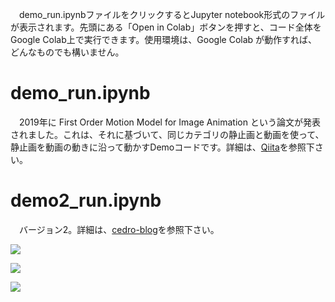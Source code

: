 　demo_run.ipynbファイルをクリックするとJupyter notebook形式のファイルが表示されます。先頭にある「Open in Colab」ボタンを押すと、コード全体をGoogle Colab上で実行できます。使用環境は、Google Colab が動作すれば、どんなものでも構いません。
 # demo_run.ipynb
　2019年に First Order Motion Model for Image Animation という論文が発表されました。これは、それに基づいて、同じカテゴリの静止画と動画を使って、静止画を動画の動きに沿って動かすDemoコードです。詳細は、[Qiita](https://qiita.com/jun40vn/items/722bd4675246eb7eac46)を参照下さい。

# demo2_run.ipynb
　バージョン2。詳細は、[cedro-blog](http://cedro3.com/ai/first-oder-motion/)を参照下さい。
 
<p align="left">   
<img src=“https://raw.githubusercontent.com/cedro3/first-order-model/master/images/kasumi.gif”>
</p>  
<p align="left">   
<img src=“https://raw.githubusercontent.com/cedro3/first-order-model/master/images/monaliza.gif”>
</p> 
<p align="left">   
<img src=“https://raw.githubusercontent.com/cedro3/first-order-model/master/images/anaunce.gif">

